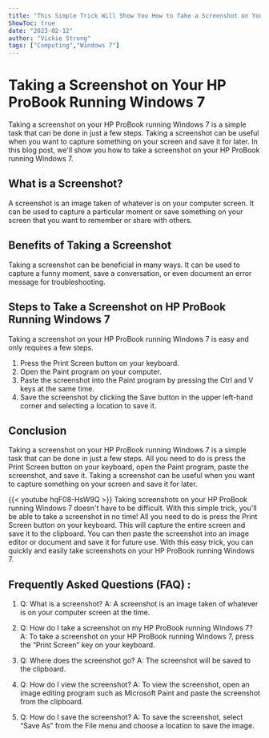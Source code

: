 ```yaml
---
title: "This Simple Trick Will Show You How to Take a Screenshot on Your HP ProBook Running Windows 7!"
ShowToc: true 
date: "2023-02-12"
author: "Vickie Strong" 
tags: ["Computing","Windows 7"]
---
```

# Taking a Screenshot on Your HP ProBook Running Windows 7

Taking a screenshot on your HP ProBook running Windows 7 is a simple task that can be done in just a few steps. Taking a screenshot can be useful when you want to capture something on your screen and save it for later. In this blog post, we'll show you how to take a screenshot on your HP ProBook running Windows 7.

## What is a Screenshot?

A screenshot is an image taken of whatever is on your computer screen. It can be used to capture a particular moment or save something on your screen that you want to remember or share with others.

## Benefits of Taking a Screenshot

Taking a screenshot can be beneficial in many ways. It can be used to capture a funny moment, save a conversation, or even document an error message for troubleshooting.

## Steps to Take a Screenshot on HP ProBook Running Windows 7

Taking a screenshot on your HP ProBook running Windows 7 is easy and only requires a few steps.

1. Press the Print Screen button on your keyboard.
2. Open the Paint program on your computer.
3. Paste the screenshot into the Paint program by pressing the Ctrl and V keys at the same time.
4. Save the screenshot by clicking the Save button in the upper left-hand corner and selecting a location to save it.

## Conclusion

Taking a screenshot on your HP ProBook running Windows 7 is a simple task that can be done in just a few steps. All you need to do is press the Print Screen button on your keyboard, open the Paint program, paste the screenshot, and save it. Taking a screenshot can be useful when you want to capture something on your screen and save it for later.

{{< youtube hqF08-HsW9Q >}} 
Taking screenshots on your HP ProBook running Windows 7 doesn't have to be difficult. With this simple trick, you'll be able to take a screenshot in no time! All you need to do is press the Print Screen button on your keyboard. This will capture the entire screen and save it to the clipboard. You can then paste the screenshot into an image editor or document and save it for future use. With this easy trick, you can quickly and easily take screenshots on your HP ProBook running Windows 7.

## Frequently Asked Questions (FAQ) :
1. Q: What is a screenshot? 
A: A screenshot is an image taken of whatever is on your computer screen at the time.

2. Q: How do I take a screenshot on my HP ProBook running Windows 7?
A: To take a screenshot on your HP ProBook running Windows 7, press the “Print Screen” key on your keyboard.

3. Q: Where does the screenshot go?
A: The screenshot will be saved to the clipboard.

4. Q: How do I view the screenshot?
A: To view the screenshot, open an image editing program such as Microsoft Paint and paste the screenshot from the clipboard.

5. Q: How do I save the screenshot?
A: To save the screenshot, select “Save As” from the File menu and choose a location to save the image.


